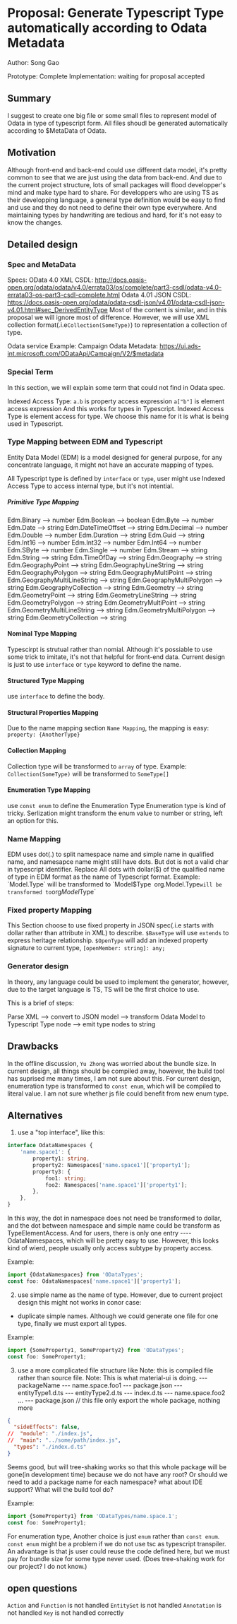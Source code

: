 # Proposal: Generate Typescript Type automatically according to Odata Metadata
Author: Song Gao

Prototype: Complete
Implementation: waiting for proposal accepted

## Summary
I suggest to create one big file or some small files to represent model of Odata in type of typescript form. All files shoudl be generated automatically according to $MetaData of Odata.

## Motivation
Although front-end and back-end could use different data model, it's pretty common to see that we are just using the data from back-end. And due to the current project structure, lots of small packages will flood developper's mind and make type hard to share. For developpers who are using TS as their developping language, a general type definition would be easy to find and use and they do not need to define their own type everywhere. And maintaining types by handwriting are tedious and hard, for it's not easy to know the changes.

## Detailed design

### Spec and MetaData

Specs:
OData 4.0 XML CSDL: http://docs.oasis-open.org/odata/odata/v4.0/errata03/os/complete/part3-csdl/odata-v4.0-errata03-os-part3-csdl-complete.html
Odata 4.01 JSON CSDL: https://docs.oasis-open.org/odata/odata-csdl-json/v4.01/odata-csdl-json-v4.01.html#sec_DerivedEntityType
Most of the content is similar, and in this proposal we will ignore most of difference.
However, we will use XML collection format(.i.e`Collection(SomeType)`) to representation a collection of type.

Odata service Example:
Campaign Odata Metadata: https://ui.ads-int.microsoft.com/ODataApi/Campaign/V2/$metadata

### Special Term
In this section, we will explain some term that could not find in Odata spec.

Indexed Access Type:
`a.b` is property access expression
`a["b"]` is element access expression
And this works for types in Typescript. Indexed Access Type is element access for type. We choose this name for it is what is being used in Typescript.

### Type Mapping between EDM and Typescript
Entity Data Model (EDM) is a model designed for general purpose, for any concentrate language, it might not have an accurate mapping of types.

All Typescript type is defined by `interface` or `type`, user might use Indexed Access Type to access internal type, but it's not intential.

##### Primitive Type Mapping
Edm.Binary                        -->  number
Edm.Boolean                       -->  boolean
Edm.Byte                          -->  number
Edm.Date                          -->  string
Edm.DateTimeOffset                -->  string
Edm.Decimal                       -->  number
Edm.Double                        -->  number
Edm.Duration                      -->  string
Edm.Guid                          -->  string
Edm.Int16                         -->  number
Edm.Int32                         -->  number
Edm.Int64                         -->  number
Edm.SByte                         -->  number
Edm.Single                        -->  number
Edm.Stream                        -->  string
Edm.String                        -->  string
Edm.TimeOfDay                     -->  string
Edm.Geography                     -->  string
Edm.GeographyPoint                -->  string
Edm.GeographyLineString           -->  string
Edm.GeographyPolygon              -->  string
Edm.GeographyMultiPoint           -->  string
Edm.GeographyMultiLineString      -->  string
Edm.GeographyMultiPolygon         -->  string
Edm.GeographyCollection           -->  string
Edm.Geometry                      -->  string
Edm.GeometryPoint                 -->  string
Edm.GeometryLineString            -->  string
Edm.GeometryPolygon               -->  string
Edm.GeometryMultiPoint            -->  string
Edm.GeometryMultiLineString       -->  string
Edm.GeometryMultiPolygon          -->  string
Edm.GeometryCollection            -->  string

#### Nominal Type Mapping
Typescirpt is strutual rather than nomial. Although it's possiable to use some trick to imitate, it's not that helpful for front-end data.
Current design is just to use `interface` or `type` keyword to define the name.

#### Structured Type Mapping
use `interface` to define the body.

#### Structural Properties Mapping
Due to the name mapping section `Name Mapping`, the mapping is easy:
`property: {AnotherType}`

#### Collection Mapping
Collection type will be transformed to `array` of type. Example:
`Collection(SomeType)` will be transformed to `SomeType[]`

#### Enumeration Type Mapping
use `const enum` to define the Enumeration Type
Enumeration type is kind of tricky. Serlization might transform the enum value to number or string, left an option for this.

### Name Mapping
EDM uses dot(.) to split namespace name and simple name in qualified name, and namesapce name might still have dots. But dot is not a valid char in typescript identifier.
Replace All dots with dollar($) of the qualified name of type in EDM format as the name of Typescript format. Example:
`Model.Type` will be transformed to `Model$Type`
`org.Model.Type` will be transformed to `org$Model$Type`

### Fixed property Mapping
This Section choose to use fixed property in JSON spec(.i.e starts with dollar rather than attribute in XML) to describe.
`$BaseType` will use `extends` to express heritage relationship.
`$OpenType` will add an indexed property signature to current type, `[openMember: string]: any;`

### Generator design
In theory, any language could be used to implement the generator, however, due to the target language is TS, TS will be the first choice to use.

This is a brief of steps:

Parse XML --> convert to JSON model --> transform Odata Model to Typescript Type node --> emit type nodes to string

## Drawbacks
In the offline discussion, `Yu Zhong` was worried about the bundle size. In current design, all things should be compiled away, however, the build tool has suprised me many times, I am not sure about this.
For current design, enumeration type is transformed to `const enum`, which will be compiled to literal value. I am not sure whether js file could benefit from new enum type.

## Alternatives
1. use a "top interface", like this:
``` ts
interface OdataNamespaces {
    'name.space1': {
        property1: string,
        property2: Namespaces['name.space1']['property1'];
        property3: {
            foo1: string;
            foo2: Namespaces['name.space1']['property1'];
        },
    },
}
```
In this way, the dot in namespace does not need be transformed to dollar, and the dot between namespace and simple name could be transform as TypeElementAccess.
And for users, there is only one entry ---- OdataNamespaces, which will be pretty easy to use.
However, this looks kind of wierd, people usually only access subtype by property access.

Example:
``` ts
import {OdataNamespaces} from 'ODataTypes';
const foo: OdataNamespaces['name.space1']['property1'];
```

2. use simple name as the name of type. However, due to current project design this might not works in conor case:
  - duplicate simple names. Although we could generate one file for one type, finally we must export all types.

Example:
``` ts
import {SomeProperty1, SomeProperty2} from 'ODataTypes';
const foo: SomeProperty1;
```

3. use a more complicated file structure like
Note: this is compiled file rather than source file.
Note: This is what material-ui is doing.
--- packageName
   --- name.space.foo1
      --- package.json
      --- entityType1.d.ts
      --- entityType2.d.ts
      --- index.d.ts
   --- name.space.foo2
   ...
   --- package.json // this file only export the whole package, nothing more

``` package.json in namespace
{
  "sideEffects": false,
//  "module": "./index.js",
//  "main": "../some/path/index.js",
  "types": "./index.d.ts"
}
```

Seems good, but will tree-shaking works so that this whole package will be gone(in development time) because we do not have any root? Or should we need to add a package name for each namespace?
what about IDE support?
What will the build tool do?

Example:
``` ts
import {SomeProperty1} from 'ODataTypes/name.space.1';
const foo: SomeProperty1;
```

For enumeration type,
Another choice is just `enum` rather than `const enum`.
`const enum` might be a problem if we do not use tsc as typescript transpiler.
An advantage is that js user could reuse the code defined here, but we must pay for bundle size for some type never used. (Does tree-shaking work for our project? I do not know.)

## open questions
`Action` and `Function` is not handled
`EntitySet` is not handled
`Annotation` is not handled
`Key` is not handled correctly
